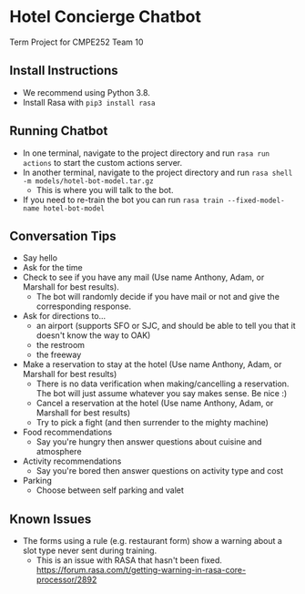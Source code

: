 # Hotel Concierge Chatbot
Term Project for CMPE252 Team 10

## Install Instructions
- We recommend using Python 3.8.
- Install Rasa with `pip3 install rasa`

## Running Chatbot
- In one terminal, navigate to the project directory and run `rasa run actions` to start the custom actions server.
- In another terminal, navigate to the project directory and run `rasa shell -m models/hotel-bot-model.tar.gz`
    - This is where you will talk to the bot.
- If you need to re-train the bot you can run `rasa train --fixed-model-name hotel-bot-model`

## Conversation Tips
- Say hello
- Ask for the time
- Check to see if you have any mail (Use name Anthony, Adam, or Marshall for best results).
    - The bot will randomly decide if you have mail or not and give the corresponding response.
- Ask for directions to...
    - an airport (supports SFO or SJC, and should be able to tell you that it doesn't know the way to OAK)
    - the restroom
    - the freeway
- Make a reservation to stay at the hotel (Use name Anthony, Adam, or Marshall for best results)
    - There is no data verification when making/cancelling a reservation. The bot will just assume whatever you say makes sense. Be nice :)
    - Cancel a reservation at the hotel (Use name Anthony, Adam, or Marshall for best results)
    - Try to pick a fight (and then surrender to the mighty machine)
- Food recommendations
    - Say you're hungry then answer questions about cuisine and atmosphere
- Activity recommendations
    - Say you're bored then answer questions on activity type and cost
- Parking
    - Choose between self parking and valet

## Known Issues
- The forms using a rule (e.g. restaurant form) show a warning about a slot type never sent during training.
    - This is an issue with RASA that hasn't been fixed.  https://forum.rasa.com/t/getting-warning-in-rasa-core-processor/2892